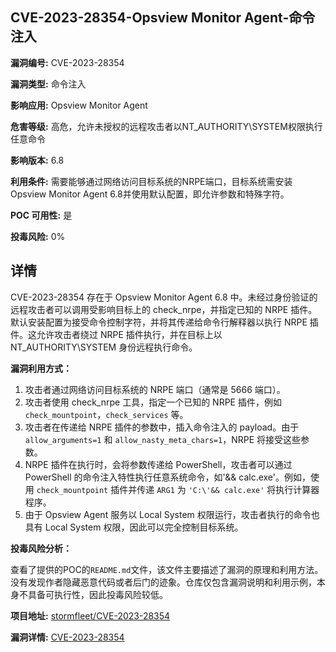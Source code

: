 ## CVE-2023-28354-Opsview Monitor Agent-命令注入

**漏洞编号:** CVE-2023-28354

**漏洞类型:** 命令注入

**影响应用:** Opsview Monitor Agent

**危害等级:** 高危，允许未授权的远程攻击者以NT_AUTHORITY\SYSTEM权限执行任意命令

**影响版本:** 6.8

**利用条件:** 需要能够通过网络访问目标系统的NRPE端口，目标系统需安装Opsview Monitor Agent 6.8并使用默认配置，即允许参数和特殊字符。

**POC 可用性:** 是

**投毒风险:** 0%

## 详情

CVE-2023-28354 存在于 Opsview Monitor Agent 6.8 中。未经过身份验证的远程攻击者可以调用受影响目标上的 check_nrpe，并指定已知的 NRPE 插件。默认安装配置为接受命令控制字符，并将其传递给命令行解释器以执行 NRPE 插件。这允许攻击者绕过 NRPE 插件执行，并在目标上以 NT_AUTHORITY\SYSTEM 身份远程执行命令。

**漏洞利用方式：**

1.  攻击者通过网络访问目标系统的 NRPE 端口（通常是 5666 端口）。
2.  攻击者使用 check_nrpe 工具，指定一个已知的 NRPE 插件，例如 `check_mountpoint`，`check_services` 等。
3.  攻击者在传递给 NRPE 插件的参数中，插入命令注入的 payload。由于 `allow_arguments=1` 和 `allow_nasty_meta_chars=1`，NRPE 将接受这些参数。
4.  NRPE 插件在执行时，会将参数传递给 PowerShell，攻击者可以通过 PowerShell 的命令注入特性执行任意系统命令，如'&& calc.exe'。例如，使用 `check_mountpoint` 插件并传递 `ARG1` 为 `'C:\'&& calc.exe'` 将执行计算器程序。
5.  由于 Opsview Agent 服务以 Local System 权限运行，攻击者执行的命令也具有 Local System 权限，因此可以完全控制目标系统。

**投毒风险分析：**

查看了提供的POC的`README.md`文件，该文件主要描述了漏洞的原理和利用方法。没有发现作者隐藏恶意代码或者后门的迹象。仓库仅包含漏洞说明和利用示例，本身不具备可执行性，因此投毒风险较低。


**项目地址:** [stormfleet/CVE-2023-28354](https://github.com/stormfleet/CVE-2023-28354)

**漏洞详情:** [CVE-2023-28354](https://nvd.nist.gov/vuln/detail/CVE-2023-28354)